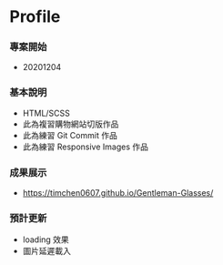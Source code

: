 # Profile

### 專案開始

- 20201204

### 基本說明

- HTML/SCSS
- 此為複習購物網站切版作品
- 此為練習 Git Commit 作品
- 此為練習 Responsive Images 作品
<!-- - 此為練習 Lazy Loading 作品 -->

### 成果展示

- https://timchen0607.github.io/Gentleman-Glasses/

### 預計更新

- loading 效果
- 圖片延遲載入
